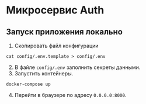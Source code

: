 # Микросервис Auth

## Запуск приложения локально
1. Скопировать файл конфигурации
```shell
cat config/.env.template > config/.env
````
2. В файле `config/.env` заполнить секреты данными.
3. Запустить контейнеры.
```shell
docker-compose up
```
4. Перейти в браузере по адресу `0.0.0.0:8000`.
